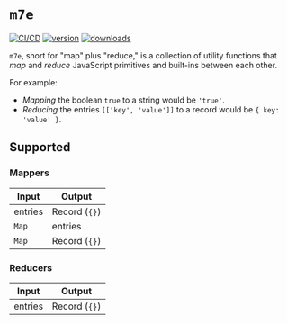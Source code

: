 # `m7e`

[![CI/CD](https://github.com/quisido/quisi.do/actions/workflows/cd.yml/badge.svg?branch=main&event=push)](https://github.com/quisido/quisi.do/actions/workflows/cd.yml)
[![version](https://img.shields.io/npm/v/m7e.svg)](https://www.npmjs.com/package/m7e)
[![downloads](https://img.shields.io/npm/dt/m7e.svg)](https://www.npmjs.com/package/m7e)


`m7e`, short for "map" plus "reduce," is a collection of utility functions that
_map_ and _reduce_ JavaScript primitives and built-ins between each other.

For example:
- _Mapping_ the boolean `true` to a string would be `'true'`.
- _Reducing_ the entries `[['key', 'value']]` to a record would be
  `{ key: 'value' }`.

## Supported

### Mappers

| Input   | Output |
| ------- | ------ |
| entries | Record (`{}`) |
| `Map` | entries |
| `Map` | Record (`{}`) |

### Reducers

| Input | Output |
| ----- | ------ |
| entries | Record (`{}`) |
